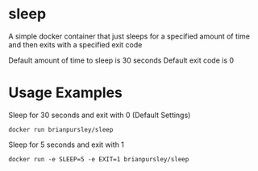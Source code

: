 # sleep

A simple docker container that just sleeps for a specified amount of time and then exits with a specified exit code

Default amount of time to sleep is 30 seconds
Default exit code is 0

# Usage Examples

Sleep for 30 seconds and exit with 0 (Default Settings)
```
docker run brianpursley/sleep
```

Sleep for 5 seconds and exit with 1
```
docker run -e SLEEP=5 -e EXIT=1 brianpursley/sleep
```
